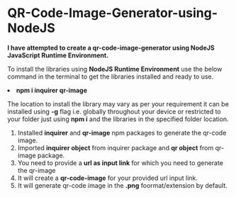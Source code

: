 # QR-Code-Image-Generator-using-NodeJS

<strong>I have attempted to create a qr-code-image-generator using NodeJS JavaScript Runtime Environment.</strong>

To install the libraries using <strong>NodeJS Runtime Environment</strong> use the below command in the terminal to get the libraries installed and ready to use.
<li><strong> npm i inquirer qr-image</strong></li>



The location to install the library may vary as per your requirement it can be installed using <strong>-g</strong> flag i.e. globally throughout your device 
or restricted to your folder just using <strong>npm i</strong> and the libraries in the specified folder location. 

<ol>
  <li>Installed <strong>inquirer</strong> and <strong>qr-image</strong> npm packages to generate the qr-code image.</li>
  <li>Imported <strong>inquirer object</strong> from inquirer package and <strong>qr object</strong> from qr-image package.</li>
  <li>You need to provide a <strong>url as input link</strong> for which you need to generate the qr-image</li>
  <li>It will create a <strong>qr-code-image</strong> for your provided url input link.</li>
  <li>It will generate qr-code image in the <strong>.png</strong> foormat/extension by default.</li>
</ol>
